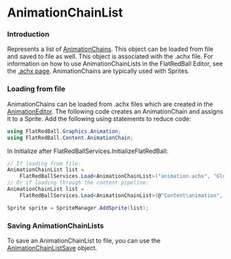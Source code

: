# AnimationChainList

### Introduction

Represents a list of [AnimationChains](../../content/animationchain/). This object can be loaded from file and saved to file as well. This object is associated with the .achx file. For information on how to use AnimationChainLists in the FlatRedBall Editor, see the [.achx page](../../../../glue-reference/files/file-types/glue-reference-animationchainlist.md). AnimationChains are typically used with Sprites.

### Loading from file

AnimationChains can be loaded from .achx files which are created in the [AnimationEditor](../../../../AnimationEditorWiki.md). The following code creates an AnimationChain and assigns it to a Sprite. Add the following using statements to reduce code:

```csharp
using FlatRedBall.Graphics.Animation;
using FlatRedBall.Content.AnimationChain;
```

In Initialize after FlatRedBallServices.InitializeFlatRedBall:

```csharp
// If loading from file:
AnimationChainList list = 
    FlatRedBallServices.Load<AnimationChainList>("animation.achx", "Global");
// Or if loading through the content pipeline:
AnimationChainList list = 
    FlatRedBallServices.Load<AnimationChainList>(@"Content\animation", "Global"); 

Sprite sprite = SpriteManager.AddSprite(list);
```

### Saving AnimationChainLists

To save an AnimationChainList to file, you can use the [AnimationChainListSave](../../content/animationchain/flatredball-content-animationchainlistsave.md) object.
